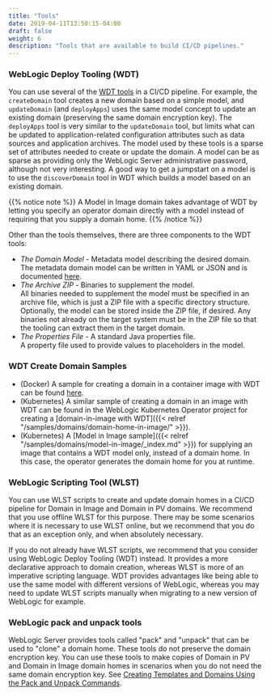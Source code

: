 ```yaml
---
title: "Tools"
date: 2019-04-11T13:50:15-04:00
draft: false
weight: 6
description: "Tools that are available to build CI/CD pipelines."
---
```


### WebLogic Deploy Tooling (WDT)

You can use several of the [WDT tools](https://oracle.github.io/weblogic-deploy-tooling/)
in a CI/CD pipeline. For example, the
`createDomain` tool creates a new domain based on a simple model, and
`updateDomain` (and `deployApps`) uses the same model concept to update
an existing domain (preserving the same domain encryption key). The `deployApps`
tool is very similar to the `updateDomain` tool, but limits what can be updated
to application-related configuration attributes such as data sources and
application archives.  The model used by these tools is a sparse set of
attributes needed to create or update the domain. A model can be as sparse
as providing only the WebLogic Server administrative password, although not very
interesting.  A good way to get a jumpstart on a model is to use the
`discoverDomain` tool in WDT which builds a model based on an existing domain.

{{% notice note %}}
A Model in Image domain takes advantage of WDT by letting
you specify an operator domain directly with a model instead of requiring
that you supply a domain home.
{{% /notice %}}

Other than the tools themselves, there are three components to the WDT tools:  

- *The Domain Model* - Metadata model describing the desired domain.  
  The metadata domain model can be written in YAML or JSON and is documented [here](https://oracle.github.io/weblogic-deploy-tooling/concepts/model/).
- *The Archive ZIP* - Binaries to supplement the model.  
  All binaries needed to supplement the model must be specified in an archive
  file, which is just a ZIP file with a specific directory structure. Optionally,
  the model can be stored inside the ZIP file, if desired. Any binaries not
  already on the target system must be in the ZIP file so that the tooling
  can extract them in the target domain.
- *The Properties File* - A standard Java properties file.  
  A property file used to provide values to placeholders in the model.

### WDT Create Domain Samples

- (Docker) A sample for creating a domain in a container image with WDT can be found
  [here](https://github.com/oracle/weblogic-deploy-tooling/tree/master/samples/docker-domain).
- (Kubernetes) A similar sample of creating a domain in an image with WDT
  can be found in the WebLogic Kubernetes Operator project for creating a
  [domain-in-image with WDT]({{< relref "/samples/domains/domain-home-in-image/" >}}).
- (Kubernetes) A [Model in Image sample]({{< relref "/samples/domains/model-in-image/_index.md" >}})
  for supplying an image that contains a WDT model only,
  instead of a domain home. In this case, the operator generates the domain
  home for you at runtime.

### WebLogic Scripting Tool (WLST)

You can use WLST scripts to create and update domain homes in a CI/CD pipeline
for Domain in Image and Domain in PV domains.
We recommend that you use offline WLST for this purpose.  There may be some
scenarios where it is necessary to use WLST online, but we recommend that
you do that as an exception only, and when absolutely necessary.

If you do not already have WLST scripts, we recommend that you consider
using WebLogic Deploy Tooling (WDT) instead.  It provides a more declarative
approach to domain creation, whereas WLST is more of an imperative scripting
language.  WDT provides advantages like being able to use the same model with
different versions of WebLogic, whereas you may need to update WLST scripts
manually when migrating to a new version of WebLogic for example.

### WebLogic pack and unpack tools

WebLogic Server provides tools called "pack" and "unpack" that can be used to
"clone" a domain home.  These tools do not preserve the domain encryption key.
You can use these tools to make copies of Domain in PV and Domain in Image
domain homes in scenarios when you do not need the same domain encryption key. See [Creating Templates and Domains Using the Pack and Unpack Commands](https://docs.oracle.com/en/middleware/fusion-middleware/12.2.1.3/wldpu/index.html).
